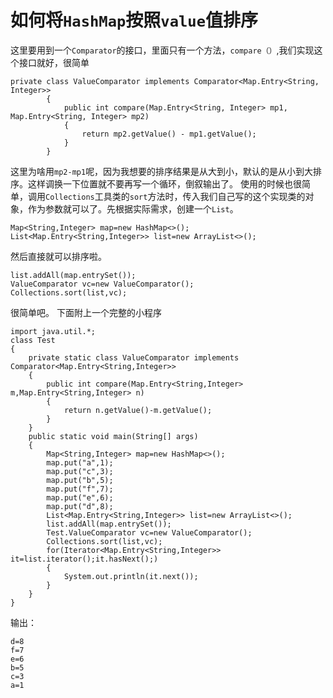 # 如何将`HashMap`按照`value`值排序

这里要用到一个`Comparator`的接口，里面只有一个方法，`compare（）`,我们实现这个接口就好，很简单

```
private class ValueComparator implements Comparator<Map.Entry<String, Integer>>  
	    {  
	        public int compare(Map.Entry<String, Integer> mp1, Map.Entry<String, Integer> mp2)   
	        {  
	            return mp2.getValue() - mp1.getValue();  
	        }  
	    }  

```

这里为啥用`mp2-mp1`呢，因为我想要的排序结果是从大到小，默认的是从小到大排序。这样调换一下位置就不要再写一个循环，倒叙输出了。
使用的时候也很简单，调用`Collections`工具类的`sort`方法时，传入我们自己写的这个实现类的对象，作为参数就可以了。先根据实际需求，创建一个`List`。


```
Map<String,Integer> map=new HashMap<>();
List<Map.Entry<String,Integer>> list=new ArrayList<>();

```

然后直接就可以排序啦。

```
list.addAll(map.entrySet());
ValueComparator vc=new ValueComparator();
Collections.sort(list,vc);

```

很简单吧。
下面附上一个完整的小程序

```
import java.util.*;
class Test
{
	private static class ValueComparator implements Comparator<Map.Entry<String,Integer>>
	{
		public int compare(Map.Entry<String,Integer> m,Map.Entry<String,Integer> n)
		{
			return n.getValue()-m.getValue();
		}
	}
	public static void main(String[] args) 
	{
		Map<String,Integer> map=new HashMap<>();
		map.put("a",1);
		map.put("c",3);
		map.put("b",5);
		map.put("f",7);
		map.put("e",6);
		map.put("d",8);
		List<Map.Entry<String,Integer>> list=new ArrayList<>();
		list.addAll(map.entrySet());
		Test.ValueComparator vc=new ValueComparator();
		Collections.sort(list,vc);
		for(Iterator<Map.Entry<String,Integer>> it=list.iterator();it.hasNext();)
		{
			System.out.println(it.next());
		}
	}
}

```

输出：

```
d=8
f=7
e=6
b=5
c=3
a=1
```
